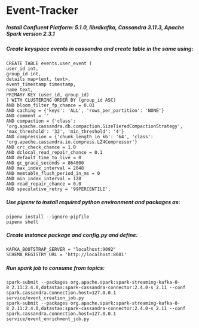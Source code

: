 # Event-Tracker
##### Install Confluent Platform: 5.1.0, librdkafka, Cassandra 3.11.3, Apache Spark version 2.3.1

##### Create keyspace events in cassandra and create table in the same using:
    CREATE TABLE events.user_event (
    user_id int,
    group_id int,
    details map<text, text>,
    event_timestamp timestamp,
    name text,
    PRIMARY KEY (user_id, group_id)
    ) WITH CLUSTERING ORDER BY (group_id ASC)
    AND bloom_filter_fp_chance = 0.01
    AND caching = {'keys': 'ALL', 'rows_per_partition': 'NONE'}
    AND comment = ''
    AND compaction = {'class': 'org.apache.cassandra.db.compaction.SizeTieredCompactionStrategy', 'max_threshold': '32', 'min_threshold': '4'}
    AND compression = {'chunk_length_in_kb': '64', 'class': 'org.apache.cassandra.io.compress.LZ4Compressor'}
    AND crc_check_chance = 1.0
    AND dclocal_read_repair_chance = 0.1
    AND default_time_to_live = 0
    AND gc_grace_seconds = 864000
    AND max_index_interval = 2048
    AND memtable_flush_period_in_ms = 0
    AND min_index_interval = 128
    AND read_repair_chance = 0.0
    AND speculative_retry = '99PERCENTILE';


##### Use pipenv to install required python environment and packages as:
    pipenv install --ignore-pipfile
    pipenv shell

##### Create instance package and config.py and define:
    KAFKA_BOOTSTRAP_SERVER = "localhost:9092"
    SCHEMA_REGISTRY_URL = 'http://localhost:8081'
    
##### Run spark job to consume from topics:
    spark-submit --packages org.apache.spark:spark-streaming-kafka-0-8_2.11:2.4.0,datastax:spark-cassandra-connector:2.4.0-s_2.11 --conf spark.cassandra.connection.host=127.0.0.1  service/event_creation_job.py
    spark-submit --packages org.apache.spark:spark-streaming-kafka-0-8_2.11:2.4.0,datastax:spark-cassandra-connector:2.4.0-s_2.11 --conf spark.cassandra.connection.host=127.0.0.1  service/event_enrichment_job.py 